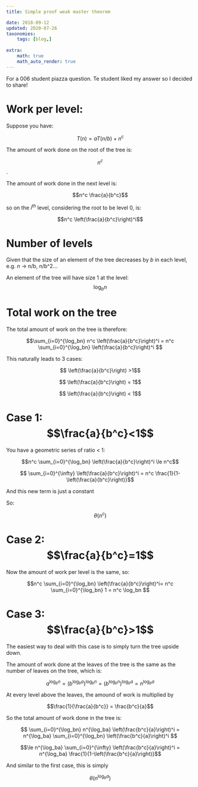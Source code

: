 ```yaml
---
title: Simple proof weak master theorem

date: 2018-09-12
updated: 2020-07-26
taxonomies:
    tags: [blog,]
    
extra:
    math: true
    math_auto_render: true
---
```


For a 006 student piazza question. Te student liked my answer so I decided to share!


# Work per level:

Suppose you have:

$$T(n) = a T(n/b) + n^c$$

The amount of work done on the root of the tree is:

$$n^c$$.

The amount of work done in the next level is:

$$n^c \frac{a}{b^c}$$

so on the $i^{th}$  level, considering the root to be level 0, is:

$$n^c \left(\frac{a}{b^c}\right)^i$$


# Number of levels

Given that the size of an element of the tree decreases by $b$ in each level, e.g. $n$ -> n/b, n/b^2&#x2026;

An element of the tree will have size 1 at the level:
$$\log_bn$$


# Total work on the tree

The total amount of work on the tree is therefore:

$$\sum_{i=0}^{\log_bn} n^c \left(\frac{a}{b^c}\right)^i = n^c \sum_{i=0}^{\log_bn} \left(\frac{a}{b^c}\right)^i $$

This naturally leads to 3 cases:

$$ \left(\frac{a}{b^c}\right) >1$$

$$ \left(\frac{a}{b^c}\right) = 1$$

$$ \left(\frac{a}{b^c}\right) < 1$$


# Case 1: $$\frac{a}{b^c}<1$$

You have a geometric series of ratio < 1:

$$n^c \sum_{i=0}^{\log_bn} \left(\frac{a}{b^c}\right)^i \le n^c$$

$$ \sum_{i=0}^{\infty} \left(\frac{a}{b^c}\right)^i = n^c \frac{1}{1-\left(\frac{a}{b^c}\right)}$$

And this new term is just a constant

So:

$$\theta ( n^{c})$$


# Case 2: $$\frac{a}{b^c}=1$$

Now the amount of work per level is the same, so:

$$n^c \sum_{i=0}^{\log_bn} \left(\frac{a}{b^c}\right)^i= n^c \sum_{i=0}^{\log_bn} 1 = n^c \log_bn $$


# Case 3: $$\frac{a}{b^c}>1$$

The easiest way to deal with this case is to simply turn the tree upside down.

The amount of work done at the leaves of the tree is the same as the number of leaves on the tree, which is:

$$a^{\log_b n} = \left(b^{\log_ba} \right)^{\log_bn} = \left(b^{\log_bn} \right)^{\log_ba} = n^{\log_ba}$$

At every level above the leaves, the amound of work is multiplied by

$$\frac{1}{\frac{a}{b^c}} = \frac{b^c}{a}$$

So the total amount of work done in the tree is:

$$ \sum_{i=0}^{\log_bn} n^{\log_ba} \left(\frac{b^c}{a}\right)^i = n^{\log_ba} \sum_{i=0}^{\log_bn} \left(\frac{b^c}{a}\right)^i $$

$$\le n^{\log_ba} \sum_{i=0}^{\infty} \left(\frac{b^c}{a}\right)^i = n^{\log_ba} \frac{1}{1-\left(\frac{b^c}{a}\right)}$$

And similar to the first case, this is simply

$$\theta ( n^{\log_ba})$$

